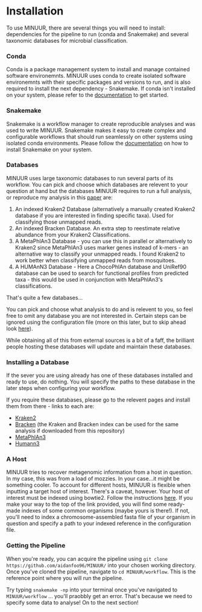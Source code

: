 # Installation 
To use MINUUR, there are several things you will need to install: dependencies for the pipeline to run (conda and Snakemake) and several taxonomic databases for microbial classification. 

### Conda 
Conda is a package management system to install and manage contained software environemnts. MINUUR uses conda to create isolated software environemnts with their specific packages and versions to run, and is also required to install the next dependency - Snakemake. If conda isn't installed on your system, please refer to the [documentation](https://docs.conda.io/projects/conda/en/latest/user-guide/install/linux.html) to  get started.

### Snakemake 
Snakemake is a workflow manager to create reproducible analyses and was used to write MINUUR. Snakemake makes it easy to create complex and configurable workflows that should run seamlessly on other systems using isolated conda environments. Please follow the [documentation](https://snakemake.readthedocs.io/en/stable/getting_started/installation.html) on how to install Snakemake on your system. 

### Databases 
MINUUR uses large taxonomic databases to run several parts of its workflow. You can pick and choose which databases are relevent to your question at hand but the databases MINUUR requires to run a full analysis, or reproduce my analysis in this [paper](https://www.biorxiv.org/content/biorxiv/early/2022/08/11/2022.08.09.503283.full.pdf) are: 

1. An indexed Kraken2 Database (alternatively a manually created Kraken2 database if you are interested in finding specific taxa). Used for classifying those unmapped reads. 
2. An indexed Bracken Database. An extra step to reestimate relative abundance from your Kraken2 Classifications.
3. A MetaPhlAn3 Database - you can use this in parallel or alternatively to Kraken2 since MetaPhlAn3 uses marker genes instead of k-mers - an alternative way to classify your unmapped reads. I found Kraken2 to work better when classifying unmapped reads from mosquitoes. 
4. A HUMAnN3 Database - Here a ChocoPhlAn database and UniRef90 database can be used to search for functional profiles from predicted taxa - this would be used in conjunction with MetaPhlAn3's classifications.

That's quite a few databases...

You can pick and choose what analysis to do and is relevent to you, so feel free to omit any database you are not interested in. Certain steps can be ignored using the configuration file (more on this later, but to skip ahead look [here](04_Configuring_The_Workflow.md)).

While obtaining all of this from external sources is a bit of a faff, the brilliant people hosting these databases will update and maintain these databases.

### Installing a Database 
If the sever you are using already has one of these databases installed and ready to use, do nothing. You will specify the paths to these database in the later steps when configuring your workflow. 

If you require these databases, please go to the relevent pages and install them from there - links to each are: 

- [Kraken2](https://benlangmead.github.io/aws-indexes/k2)
- [Bracken](https://benlangmead.github.io/aws-indexes/k2) (the Kraken and Bracken index can be used for the same analysis if downloaded from this repository)
- [MetaPhlAn3](https://github.com/biobakery/MetaPhlAn/wiki/MetaPhlAn-3.0)
- [Humann3](https://github.com/biobakery/humann)

### A Host 
MINUUR tries to recover metagenomic information from a host in question. In my case, this was from a load of mozzies. In your case...it might be something cooler. To account for different hosts, MINUUR is flexible when inputting a target host of interest. There's a caveat, however. Your host of interest must be indexed using bowtie2. Follow the instructions [here](https://bowtie-bio.sourceforge.net/bowtie2/manual.shtml#the-bowtie2-build-indexer). If you make your way to the top of the link provided, you will find some ready-made indexes of some common organisms (maybe yours is there!). If not, you'll need to index a chromosome-assembled fasta file of your organism in question and specify a path to your indexed reference in the configuration file.  

### Getting the Pipeline 
When you're ready, you can acquire the pipeline using `git clone https://github.com/aidanfoo96/MINUUR/` into your chosen working directory. Once you've cloned the pipeline, navigate to `cd MINUUR/workflow`. This is the reference point where you will run the pipeline. 

Try typing `snakemake -np` into your terminal once you've navigated to `MINUUR/workflow` ... you'll praobbly get an error. That's because we need to specify some data to analyse! On to the next section!

